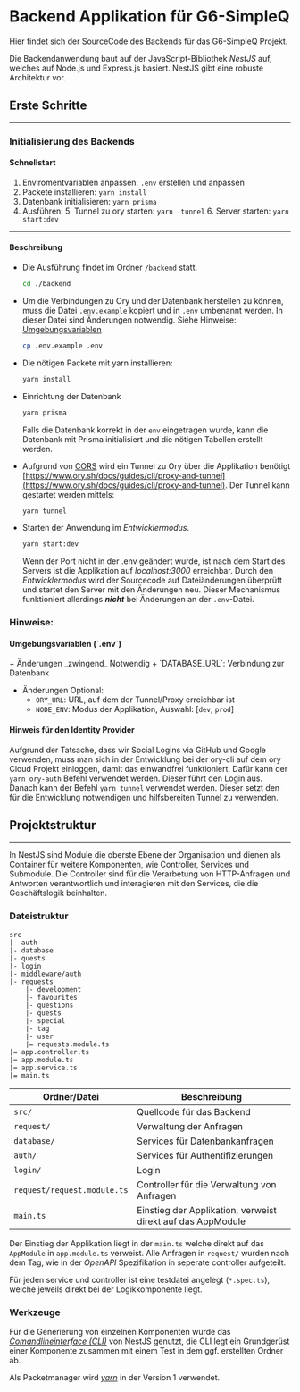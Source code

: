 # Backend Applikation für G6-SimpleQ

Hier findet sich der SourceCode des Backends für das G6-SimpleQ Projekt.

Die Backendanwendung baut auf der JavaScript-Bibliothek _NestJS_ auf, welches auf Node.js und Express.js basiert.
NestJS gibt eine robuste Architektur vor.

## Erste Schritte

-------
### Initialisierung des Backends
#### Schnellstart
1. Enviromentvariablen anpassen: `.env` erstellen und anpassen
2. Packete installieren: `yarn install`
3. Datenbank initialisieren: `yarn prisma`
4. Ausführen: 
   5. Tunnel zu ory starten: `yarn  tunnel`
   6. Server starten: `yarn start:dev`

----
#### Beschreibung
+ Die Ausführung findet im Ordner `/backend` statt.
    ```bash
    cd ./backend
    ```

+ Um die Verbindungen zu Ory und der Datenbank herstellen zu können, muss die Datei `.env.example` kopiert und in `.env` umbenannt werden.
In dieser Datei sind Änderungen notwendig. Siehe Hinweise: [Umgebungsvariablen](#env)
  ```bash
  cp .env.example .env
  ```
+ Die nötigen Packete mit yarn installieren:
    ```bash
    yarn install
    ```
+ Einrichtung der Datenbank
    ```bash
    yarn prisma
    ```
    Falls die Datenbank korrekt in der `env` eingetragen wurde, kann die Datenbank mit Prisma initialisiert und die nötigen Tabellen erstellt werden.

+ Aufgrund von [CORS](https://developer.mozilla.org/fr/docs/Web/HTTP/CORS) wird ein Tunnel zu Ory über die Applikation benötigt
    [https://www.ory.sh/docs/guides/cli/proxy-and-tunnel](https://www.ory.sh/docs/guides/cli/proxy-and-tunnel).
    Der Tunnel kann gestartet werden mittels:
    ```bash
    yarn tunnel
    ```

+ Starten der Anwendung im _Entwicklermodus_.
    ```bash
    yarn start:dev
    ```
  Wenn der Port nicht in der .env geändert wurde, ist nach dem Start des Servers ist die Applikation auf _localhost:3000_ erreichbar.
  Durch den _Entwicklermodus_ wird der Sourcecode auf Dateiänderungen überprüft und startet den Server mit den Änderungen neu.
  Dieser Mechanismus funktioniert allerdings **_nicht_** bei Änderungen an der `.env`-Datei.


### Hinweise:
<h4 id="env"> Umgebungsvariablen (`.env`)</h4>
+ Änderungen _zwingend_ Notwendig
  + `DATABASE_URL`: Verbindung zur Datenbank

+ Änderungen Optional:
  + `ORY_URL`: URL, auf dem der Tunnel/Proxy erreichbar ist
  + `NODE_ENV`: Modus der Applikation, Auswahl: [`dev`, `prod`] 

#### Hinweis für den Identity Provider

Aufgrund der Tatsache, dass wir Social Logins via GitHub und Google verwenden, muss man sich in der Entwicklung bei der ory-cli auf dem ory Cloud Projekt einloggen, damit das einwandfrei funktioniert. Dafür kann der `yarn ory-auth` 
Befehl verwendet werden. Dieser führt den Login aus. Danach kann der Befehl `yarn tunnel` verwendet werden. 
Dieser setzt den für die Entwicklung notwendigen und hilfsbereiten Tunnel zu verwenden.




## Projektstruktur

------------
In NestJS sind Module die oberste Ebene der Organisation und dienen als Container für weitere Komponenten, 
wie Controller, Services und Submodule.
Die Controller sind für die Verarbetung von HTTP-Anfragen und Antworten  verantwortlich und interagieren mit den 
Services, die die Geschäftslogik beinhalten.

### Dateistruktur
```
src
|- auth
|- database
|- quests
|- login
|- middleware/auth
|- requests
    |- development
    |- favourites
    |- questions
    |- quests
    |- special
    |- tag
    |- user
    |= requests.module.ts
|= app.controller.ts
|= app.module.ts
|= app.service.ts
|= main.ts
```
| Ordner/Datei                | Beschreibung                                                |
|-----------------------------|-------------------------------------------------------------|
| `src/`                      | Quellcode für das Backend                                   |
| `request/`                  | Verwaltung der Anfragen                                     |
| `database/`                 | Services für Datenbankanfragen                              |
| `auth/`                     | Services für Authentifizierungen                            |
| `login/`                    | Login                                                       |
| `request/request.module.ts` | Controller für die Verwaltung von Anfragen                  |
| `main.ts`                   | Einstieg der Applikation, verweist direkt auf das AppModule |




Der Einstieg der Applikation liegt in der `main.ts` welche direkt auf das `AppModule` in `app.module.ts` verweist.
Alle Anfragen in `request/` wurden nach dem Tag, wie in der _OpenAPI_ Spezifikation in seperate controller aufgeteilt.

Für jeden service und controller ist eine testdatei angelegt (`*.spec.ts`), 
welche jeweils direkt bei der Logikkomponente liegt. 

### Werkzeuge
Für die Generierung von einzelnen Komponenten wurde das [_Comandlineinterface (CLI)_](https://docs.nestjs.com/recipes/crud-generator) von NestJS genutzt,
die CLI legt ein Grundgerüst einer Komponente zusammen mit einem Test in dem ggf. erstellten Ordner ab.

Als Packetmanager wird [_yarn_](https://classic.yarnpkg.com/lang/en/docs/) in der Version 1 verwendet.
